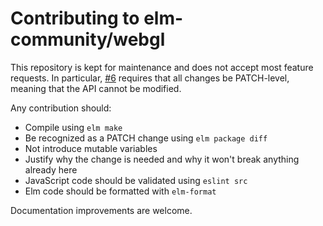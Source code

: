 # Contributing to elm-community/webgl

This repository is kept for maintenance and does not accept most feature requests. In particular, [#6](https://github.com/elm-community/elm-webgl/issues/6) requires that all
changes be PATCH-level, meaning that the API cannot be modified.

Any contribution should:
* Compile using `elm make`
* Be recognized as a PATCH change using `elm package diff`
* Not introduce mutable variables
* Justify why the change is needed and why it won't break anything already here
* JavaScript code should be validated using `eslint src`
* Elm code should be formatted with `elm-format`

Documentation improvements are welcome.
